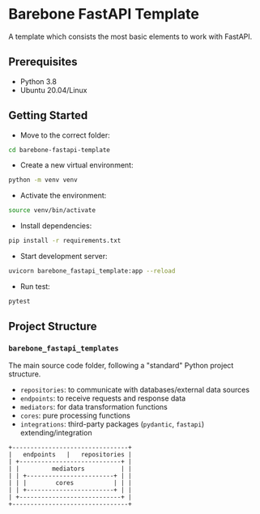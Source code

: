# Barebone FastAPI Template

A template which consists the most basic elements to work with FastAPI.

## Prerequisites

- Python 3.8
- Ubuntu 20.04/Linux

## Getting Started

- Move to the correct folder:

```bash
cd barebone-fastapi-template
```

- Create a new virtual environment:

```bash
python -m venv venv
```

- Activate the environment:

```bash
source venv/bin/activate
```

- Install dependencies:

```bash
pip install -r requirements.txt
```

- Start development server:

```bash
uvicorn barebone_fastapi_template:app --reload
```

- Run test:

```bash
pytest
```

## Project Structure

### `barebone_fastapi_templates`

The main source code folder, following a "standard" Python project structure.

- `repositories`: to communicate with databases/external data sources
- `endpoints`: to receive requests and response data
- `mediators`: for data transformation functions
- `cores`: pure processing functions
- `integrations`: third-party packages (`pydantic`, `fastapi`) extending/integration

```
+--------------------------------+
|   endpoints   |   repositories |
| +----------------------------+ |
| |         mediators          | |
| | +------------------------+ | |
| | |        cores           | | |
| | +------------------------+ | |
| +----------------------------+ |
+--------------------------------+
```
